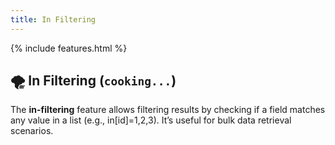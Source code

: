 ```yaml
---
title: In Filtering
---
```


{% include features.html %}

## 🌪 In Filtering (`cooking...`)

The **in-filtering** feature allows filtering results by checking if a field matches any value in a list (e.g., in[id]=1,2,3). It’s useful for bulk data retrieval scenarios.
